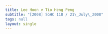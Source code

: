 ```yaml
---
title: Lee Hoon v Tio Heng Peng
subtitle: "[2008] SGHC 118 / 21\_July\_2008"
tags: null
layout: single
---
```


